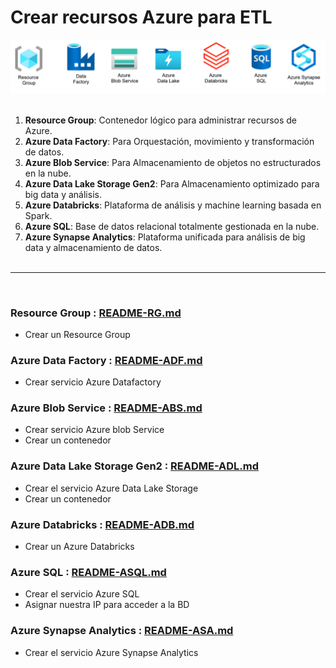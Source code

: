 # Crear recursos Azure para ETL

 <img src="assets/services.png"><br><br>

1. **Resource Group**: Contenedor lógico para administrar recursos de Azure.
2. **Azure Data Factory**: Para Orquestación, movimiento y transformación de datos.
3. **Azure Blob Service**: Para Almacenamiento de objetos no estructurados en la nube.
4. **Azure Data Lake Storage Gen2**:  Para Almacenamiento optimizado para big data y análisis.
5. **Azure Databricks**: Plataforma de análisis y machine learning basada en Spark.
6. **Azure SQL**: Base de datos relacional totalmente gestionada en la nube.
7. **Azure Synapse Analytics**: Plataforma unificada para análisis de big data y almacenamiento de datos.
<br><br>
---
<br>

### **Resource Group :** [README-RG.md](Resource_Group/README-RG.md)
* Crear un Resource Group

### **Azure Data Factory :** [README-ADF.md](Azure_Datafactory/README-ADF.md)
* Crear servicio Azure Datafactory

### **Azure Blob Service :** [README-ABS.md](Azure_Blobservice/README-ABS.md)
* Crear servicio Azure blob Service
* Crear un contenedor

### **Azure Data Lake Storage Gen2 :** [README-ADL.md](Azure_Datalake/README-ADL.md)
* Crear el servicio Azure Data Lake Storage
* Crear un contenedor

### **Azure Databricks :** [README-ADB.md](Azure_Databricks/README-ADB.md)
* Crear un Azure Databricks

### **Azure SQL :** [README-ASQL.md](Azure_Sql/README-ASQL.md)
* Crear el servicio Azure SQL
* Asignar nuestra IP para acceder a la BD

### **Azure Synapse Analytics :** [README-ASA.md](Azure_Synapse/README-ASA.md)
* Crear el servicio Azure Synapse Analytics